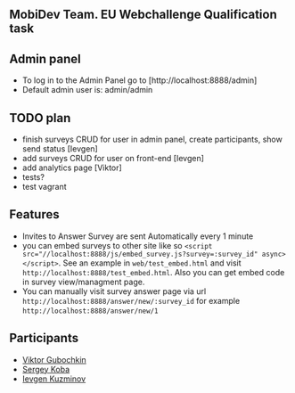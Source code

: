 ## MobiDev Team. EU Webchallenge Qualification task

## Admin panel
* To log in to the Admin Panel go to  [http://localhost:8888/admin]
* Default admin user is: admin/admin

## TODO plan
* finish surveys CRUD for user in admin panel, create participants, show send status [Ievgen]
* add surveys CRUD for user on front-end [Ievgen]
* add analytics page [Viktor]
* tests?
* test vagrant

## Features
* Invites to Answer Survey are sent Automatically every 1 minute
* you can embed surveys to other site like so `<script src="//localhost:8888/js/embed_survey.js?survey=:survey_id" async></script>`. See an example in `web/test_embed.html` and visit `http://localhost:8888/test_embed.html`. Also you can get embed code in survey view/managment page.
* You can manually visit survey answer page via url `http://localhost:8888/answer/new/:survey_id` for example `http://localhost:8888/answer/new/1`

## Participants

* [Viktor Gubochkin](https://github.com/VictorGub)
* [Sergey Koba](https://github.com/sergey-koba-mobidev)
* [Ievgen Kuzminov](https://github.com/iJackUA)
